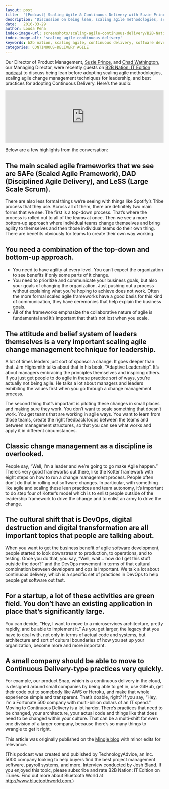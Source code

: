 ```yaml
---
layout: post
title:  "[Podcast] Scaling Agile & Continuous Delivery with Suzie Prince & Chad Wathington from ThoughtWorks"
description: "Discussion on being lean, scaling agile methodologies, scaling agile change management techniques for leadership, and best practices for adopting Continuous Delivery. "
date:   2016-03-29
author: Louda Peña
index-image-url: screenshots/scaling-agile-continuous-delivery/B2B-Nation-IT-logo.jpg
index-image-alt: 'scaling agile continuous delivery'
keywords: b2b nation, scaling agile, continuous delivery, software development, continuous integration, suzie prince, chad wathington, thoughtworks, gocd
categories: CONTINUOUS-DELIVERY AGILE
---
```



Our Director of Product Management, [Suzie Prince](https://blog.snap-ci.com/authors/suzie-prince/), and [Chad Wathington](http://www.thoughtworks.com/profiles/chad-wathington), our Managing Director, were recently guests on [B2B Nation: IT Edition podcast](https://itunes.apple.com/us/podcast/b2b-nation-it/id1084796519?mt=2) to discuss being lean before adopting scaling agile methodologies, scaling agile change management techniques for leadership, and best practices for adopting Continuous Delivery. Here’s the audio:

<iframe width="100%" height="166" scrolling="no" frameborder="no" src="https://w.soundcloud.com/player/?url=https%3A//api.soundcloud.com/tracks/250840318&color=ff5500"></iframe>


Below are a few highlights from the conversation:

## The main scaled agile frameworks that we see are SAFe (Scaled Agile Framework), DAD (Disciplined Agile Delivery), and LeSS (Large Scale Scrum).

There are also less formal things we’re seeing with things like Spotify’s Tribe process that they use. Across all of them, there are definitely two main forms that we see. The first is a top-down process. That’s where the process is rolled out to all of the teams at once. Then we see a more bottom-up approach where individual teams change themselves and bring agility to themselves and then those individual teams do their own thing. There are benefits obviously for teams to create their own way working.

## You need a combination of the top-down and bottom-up approach.

* You need to have agility at every level. You can’t expect the organization to see benefits if only some parts of it change.
* You need to prioritize and communicate your business goals, but also your goals of changing the organization. Just pushing out a process without explaining what you’re hoping to achieve does not work. Often the more formal scaled agile frameworks have a good basis for this kind of communication, they have ceremonies that help explain the business goals.
* All of the frameworks emphasize the collaborative nature of agile is fundamental and it’s important that that’s not lost when you scale.

## The attitude and belief system of leaders themselves is a very important scaling agile change management technique for leadership.

A lot of times leaders just sort of sponsor a change. It goes deeper than that. Jim Highsmith talks about that in his book, “Adaptive Leadership”. It’s about managers embracing the principles themselves and inspiring others. If you just get people to do agile in these practice sort of ways, you’re actually not being agile. He talks a lot about managers and leaders exhibiting the values first when you go through a change management process.

The second thing that’s important is piloting these changes in small places and making sure they work. You don’t want to scale something that doesn’t work. You get teams that are working in agile ways. You want to learn from those teams, create the right feedback loops between the teams and between management structures, so that you can see what works and apply it in different circumstances.

## Classic change management as a discipline is overlooked.

People say, “Well, I’m a leader and we’re going to go make Agile happen.” There’s very good frameworks out there, like the Kotter framework with eight steps on how to run a change management process. People often don’t do that in rolling out software changes. In particular, with something like agile and scaling these lean practices and team autonomy, it’s important to do step four of Kotter’s model which is to enlist people outside of the leadership framework to drive the change and to enlist an army to drive the change.

## The cultural shift that is DevOps, digital destruction and digital transformation are all important topics that people are talking about.

When you want to get the business benefit of agile software development, people started to look downstream to production, to operations, and to testing. Once you do that, you say, “Well, wait… how do I get this stuff outside the door?” and the DevOps movement in terms of that cultural combination between developers and ops is important. We talk a lot about continuous delivery, which is a specific set of practices in DevOps to help people get software out fast.

## For a startup, a lot of these activities are green field. You don’t have an existing application in place that’s significantly large.

You can decide, “Hey, I want to move to a microservices architecture, pretty rapidly, and be able to implement it.” As you get larger, the legacy that you have to deal with, not only in terms of actual code and systems, but architecture and sort of cultural boundaries of how you set up your organization, become more and more important.

## A small company should be able to move to Continuous Delivery-type practices very quickly.

For example, our product Snap, which is a continuous delivery in the cloud, is designed around small companies by being able to get in, use GitHub, get their code out to somebody like AWS or Heroku, and make that whole experience simple and transparent. That’s doable, right? If you say, “Hey, I’m a Fortunate 500 company with multi-billion dollars of an IT spend.” Moving to Continuous Delivery is a lot harder. There’s practices that need to be changed, your architecture, your actual code and things like that does need to be changed within your culture. That can be a multi-shift for even one division of a larger company, because there’s so many things to wrangle to get it right.

This article was originally published on the [Mingle blog](https://www.thoughtworks.com/mingle/news/scaled-agile/2016/03/21/scaling-agile-continuous-delivery-chad-suzie.html) with minor edits for relevance.

(This podcast was created and published by TechnologyAdvice, an Inc. 5000 company looking to help buyers find the best project management software, payroll systems, and more. Interview conducted by Josh Bland. If you enjoyed this topic, please subscribe and rate B2B Nation: IT Edition on iTunes. Find out more about Bluetooth World at http://www.bluetoothworld.com.)
